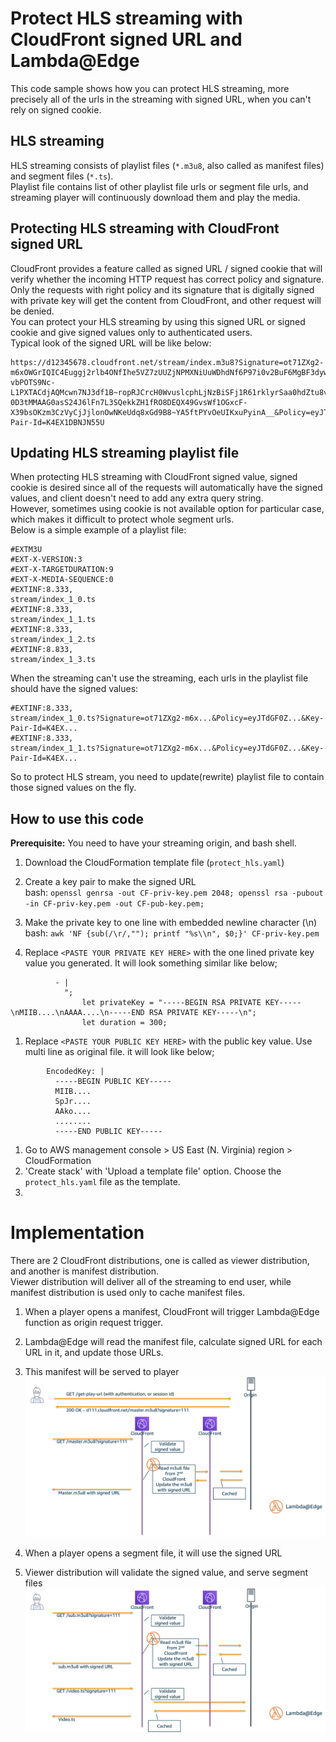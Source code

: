 # Protect HLS streaming with CloudFront signed URL and Lambda@Edge

This code sample shows how you can protect HLS streaming, more precisely all of the urls in the streaming with signed URL, when you can't rely on signed cookie.  

## HLS streaming  
HLS streaming consists of playlist files (`*.m3u8`, also called as manifest files) and segment files (`*.ts`).  
Playlist file contains list of other playlist file urls or segment file urls, and streaming player will continuously download them and play the media.  

## Protecting HLS streaming with CloudFront signed URL
CloudFront provides a feature called as signed URL / signed cookie that will verify whether the incoming HTTP request has correct policy and signature.  
Only the requests with right policy and its signature that is digitally signed with private key will get the content from CloudFront, and other request will be denied.  
You can protect your HLS streaming by using this signed URL or signed cookie and give signed values only to authenticated users.  
Typical look of the signed URL will be like below:
```
https://d12345678.cloudfront.net/stream/index.m3u8?Signature=ot71ZXg2-m6xOWGrIQIC4Euggj2rlb4ONfIhe5VZ7zUUZjNPMXNiUuWDhdNf6P97i0v2BuF6MgBF3dywJ-vbPOTS9Nc-L1PXTACdjAQMcwn7NJ3df1B~ropRJCrcH0WvuslcphLjNzBiSFj1R61rklyrSaa0hdZtu8v0to~ukKJwl8kl61vIrCZCsELo9VkByy9KByt7pudWWuHUqEufgmermsUOcmD9RHaluRw-0D3tMMAAG0asS24J6lFn7L3SQekkZH1fRO8DEQX49GvsWf1OGxcF-X39bsOKzm3CzVyCjJjlonOwNKeUdq8xGd9B8~YA5ftPYvOeUIKxuPyinA__&Policy=eyJTdGF0ZW1lbnQiOlt7IlJlc291cmNlIjoiaHR0cHM6Ly9kMmM1OXJza3BhMGo3di5jbG91ZGZyb250Lm5ldC9vdXQvdjEvM2ZiMTA0NTI3OGRhNDRjMWE4MjU3OTIyNjdkMGFhNmMvZGU0YjFjM2MxMDlhNGEyM2I1MjQzYjM3ZDUwYmJhMjIvN2MzODM3NDZhNDZmNGQ2MWE3NjU3MjU1M2NkYjZlZWUvaW5kZXgubTN1OCIsIkNvbmRpdGlvbiI6eyJEYXRlTGVzc1RoYW4iOnsiQVdTOkVwb2NoVGltZSI6MTYzMTcwMDAwMH19fV19&Key-Pair-Id=K4EX1DBNJN55U
```

## Updating HLS streaming playlist file
When protecting HLS streaming with CloudFront signed value, signed cookie is desired since all of the requests will automatically have the signed values, and client doesn't need to add any extra query string.  
However, sometimes using cookie is not available option for particular case, which makes it difficult to protect whole segment urls.  
Below is a simple example of a playlist file:  
```
#EXTM3U
#EXT-X-VERSION:3
#EXT-X-TARGETDURATION:9
#EXT-X-MEDIA-SEQUENCE:0
#EXTINF:8.333,
stream/index_1_0.ts
#EXTINF:8.333,
stream/index_1_1.ts
#EXTINF:8.333,
stream/index_1_2.ts
#EXTINF:8.833,
stream/index_1_3.ts
```
When the streaming can't use the streaming, each urls in the playlist file should have the signed values:
```
#EXTINF:8.333,
stream/index_1_0.ts?Signature=ot71ZXg2-m6x...&Policy=eyJTdGF0Z...&Key-Pair-Id=K4EX...
#EXTINF:8.333,
stream/index_1_1.ts?Signature=ot71ZXg2-m6x...&Policy=eyJTdGF0Z...&Key-Pair-Id=K4EX...
```
So to protect HLS stream, you need to update(rewrite) playlist file to contain those signed values on the fly.  

## How to use this code

**Prerequisite:** You need to have your streaming origin, and bash shell.

1. Download the CloudFormation template file (`protect_hls.yaml`)

1. Create a key pair to make the signed URL  
bash: `openssl genrsa -out CF-priv-key.pem 2048; openssl rsa -pubout -in CF-priv-key.pem -out CF-pub-key.pem;`  

1. Make the private key to one line with embedded newline character (\n)  
bash: `awk 'NF {sub(/\r/,""); printf "%s\\n", $0;}' CF-priv-key.pem`

1. Replace `<PASTE YOUR PRIVATE KEY HERE>` with the one lined private key value you generated. It will look something similar like below;

```
          - |
            ";
                let privateKey = "-----BEGIN RSA PRIVATE KEY-----\nMIIB....\nAAAA....\n-----END RSA PRIVATE KEY-----\n";
                let duration = 300;
```

1. Replace `<PASTE YOUR PUBLIC KEY HERE>` with the public key value. Use multi line as original file. it will look like below;

```
        EncodedKey: |
          -----BEGIN PUBLIC KEY-----
          MIIB....
          SpJr....
          AAko....
          ........
          -----END PUBLIC KEY-----
```

1. Go to AWS management console > US East (N. Virginia) region > CloudFormation
1. 'Create stack' with 'Upload a template file' option. Choose the `protect_hls.yaml` file as the template.
1. 

# Implementation

There are 2 CloudFront distributions, one is called as viewer distribution, and another is manifest distribution.  
Viewer distribution will deliver all of the streaming to end user, while manifest distribution is used only to cache manifest files.  
1. When a player opens a manifest, CloudFront will trigger Lambda@Edge function as origin request trigger.  
1. Lambda@Edge will read the manifest file, calculate signed URL for each URL in it, and update those URLs.  
1. This manifest will be served to player
![when reading manifest](reading_manifest.png)

1. When a player opens a segment file, it will use the signed URL
1. Viewer distribution will validate the signed value, and serve segment files
![when reading segments](reading_segment.png)